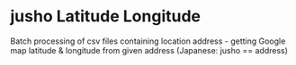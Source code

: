 # jusho Latitude Longitude
Batch processing of csv files containing location address - getting Google map latitude &amp; longitude from given address (Japanese: jusho == address)
